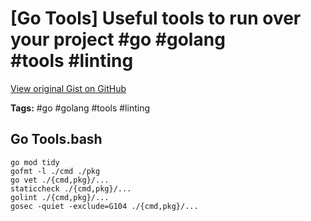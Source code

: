 # [Go Tools] Useful tools to run over your project #go #golang #tools #linting

[View original Gist on GitHub](https://gist.github.com/Integralist/c6a3d8f06d1da7af9706b3c741edd544)

**Tags:** #go #golang #tools #linting

## Go Tools.bash

```shell
go mod tidy
gofmt -l ./cmd ./pkg
go vet ./{cmd,pkg}/...
staticcheck ./{cmd,pkg}/...
golint ./{cmd,pkg}/...
gosec -quiet -exclude=G104 ./{cmd,pkg}/...
```

